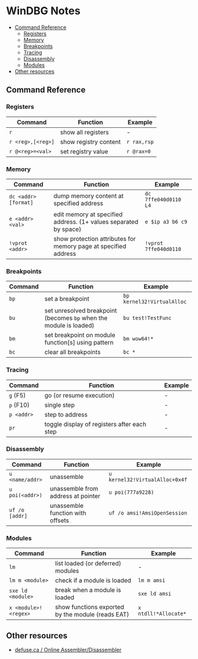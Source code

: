 # WinDBG Notes


<!-- vim-markdown-toc GFM -->

* [Command Reference](#command-reference)
    * [Registers](#registers)
    * [Memory](#memory)
    * [Breakpoints](#breakpoints)
    * [Tracing](#tracing)
    * [Disassembly](#disassembly)
    * [Modules](#modules)
* [Other resources](#other-resources)

<!-- vim-markdown-toc -->

## Command Reference

### Registers

| Command           | Function              | Example     |
| ----------------- | --------------------- | ----------- |
| `r`               | show all registers    | -           |
| `r <reg>,[<reg>]` | show registry content | `r rax,rsp` |
| `r @<reg>=<val>`  | set registry value    | `r @rax=0`  |


### Memory

| Command              | Function                                                         | Example               |
| -------------------- | ---------------------------------------------------------------- | --------------------- |
| `dc <addr> [format]` | dump memory content at specified address                         | `dc 7ffe040d0110 L4`  |
| `e <addr> <val>`     | edit memory at specified address. (1+ values separated by space) | `e $ip a3 b6 c9`      |
| `!vprot <addr>`      | show protection attributes for memory page at specified address  | `!vprot 7ffe040d0110` |



### Breakpoints

| Command | Function                                                           | Example                    |
| ------- | ------------------------------------------------------------------ | -------------------------- |
| `bp`    | set a breakpoint                                                   | `bp kernel32!VirtualAlloc` |
| `bu`    | set unresolved breakpoint (becomes `bp` when the module is loaded) | `bu test!TestFunc`         |
| `bm`    | set breakpoint on module function[s] using pattern                 | `bm wow64!*`               |
| `bc`    | clear all breakpoints                                              | `bc *`                     |


### Tracing

| Command    | Function                                    | Example |
| ---------- | ------------------------------------------- | ------- |
| `g` (F5)   | go (or resume execution)                    | -       |
| `p` (F10)  | single step                                 | -       |
| `p <addr>` | step to address                             | -       |
| `pr`       | toggle display of registers after each step | -       |


### Disassembly

| Command         | Function                           | Example                        |
| --------------  | --------------------------------   | ------------------------------ |
| `u <name/addr>` | unassemble                         | `u kernel32!VirtualAlloc+0x4f` |
| `u poi(<addr>)` | unassemble from address at pointer | `u poi(777a9228)`              |
| `uf /o [addr]`  | unassemble function with offsets   | `uf /o amsi!AmsiOpenSession`   |


### Modules

| Command              | Function                                          | Example              |
| -----------------    | ---------------------------------                 | -------------        |
| `lm`                 | list loaded (or deferred) modules                 | -                    |
| `lm m <module>`      | check if a module is loaded                       | `lm m amsi`          |
| `sxe ld <module>`    | break when a module is loaded                     | `sxe ld amsi`        |
| `x <module>!<regex>` | show functions exported by the module (reads EAT) | `x ntdll!*Allocate*` |



## Other resources

- [defuse.ca / Online Assembler/Disassembler](https://defuse.ca/online-x86-assembler.htm)
